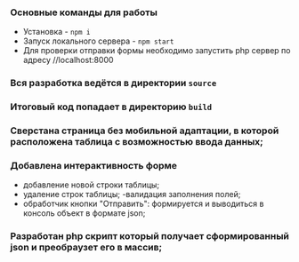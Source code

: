 ### Основные команды для работы
- Установка - `npm i`
- Запуск локального сервера - `npm start`
- Для проверки отправки формы необходимо запустить php сервер по адресу //localhost:8000

### Вся разработка ведётся в директории `source`
### Итоговый код попадает в директорию `build`
### Сверстана страница без мобильной адаптации, в которой расположена таблица с возможностью ввода данных;
### Добавлена интерактивность форме 
- добавление новой строки таблицы; 
- удаление строк таблицы; 
-валидация заполнения полей; 
- обработчик кнопки "Отправить": формируется и выводиться  в консоль объект в формате json;
### Разработан php скрипт который получает сформированный json и преобраузет его в массив;

